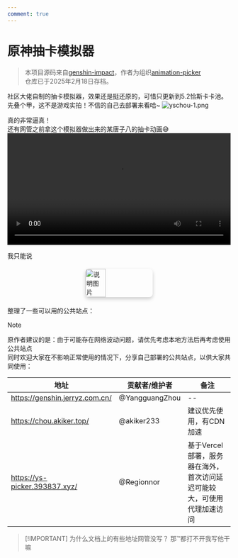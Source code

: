 ```yaml
---
comment: true
---
```


# 原神抽卡模拟器<badge type="danger" text="停更" />
> 本项目源码来自[genshin-impact](https://github.com/animation-picker/genshin-impact)，作者为组织[animation-picker](https://github.com/animation-picker)<br>
> 仓库已于2025年2月18日存档。

社区大佬自制的抽卡模拟器，效果还是挺还原的，可惜只更新到5.2恰斯卡卡池。<br>
先叠个甲，这不是游戏实拍！不信的自己去部署来看哈~
![yschou-1.png](/pictures/yschou-1.png)

真的非常逼真！<br>
还有网管之前拿这个模拟器做出来的某唐子八的抽卡动画😅
<video width="100%" height="auto" playsinline controls>
    <source src="/videos/yschou-tzb.mp4" type="video/mp4">
</video>

我只能说

<div style="display: flex; justify-content: center; margin: 20px 0">
  <img 
    src="/pictures/妙中妙.png" 
    style="box-shadow: 0 4px 8px rgba(0,0,0,0.2); border-radius: 8px; width: 30%"
    alt="说明图片"
  >
</div>

整理了一些可以用的公共站点：
>[!NOTE]
>原作者建议的是：由于可能存在网络波动问题，请优先考虑本地方法后再考虑使用公共站点<br>
>同时欢迎大家在不影响正常使用的情况下，分享自己部署的公共站点，以供大家共同使用：

|地址|贡献者/维护者| 备注            |
|--|-------|---------------|
|https://genshin.jerryz.com.cn/|@YangguangZhou| --            |
|https://chou.akiker.top/|@akiker233| 建议优先使用，有CDN加速 |
|https://ys-picker.393837.xyz/|@Regionnor| 基于Vercel部署，服务器在海外，首次访问延迟可能较大，可使用代理加速访问 |

>[!IMPORTANT] 为什么文档上的有些地址网管没写？
> 那™都打不开我写他干嘛

<DownloadLinkCollector
  title="yschou-tzb.mp4"
  bg-image="/pictures/some-people/tzb/11.jpg"
  tcolor="white"
  bcolor="pink"
  :downloads="[
    {
      text: '蓝奏云盘',
      link: 'https://wwxb.lanzn.com/i8nq2331hgne',
      password: 'tzb',
    },
  ]"
/>